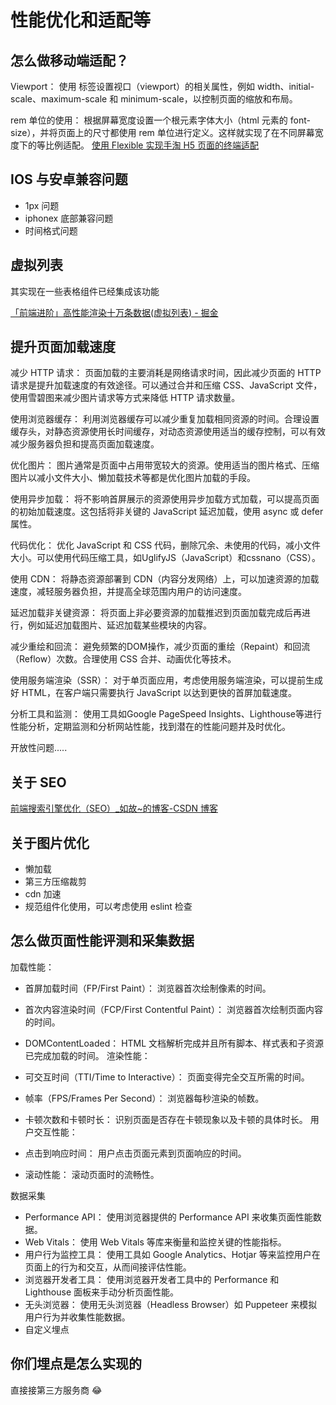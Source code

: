 # 性能优化和适配等

## 怎么做移动端适配？

Viewport： 使用 <meta> 标签设置视口（viewport）的相关属性，例如 width、initial-scale、maximum-scale 和 minimum-scale，以控制页面的缩放和布局。

rem 单位的使用： 根据屏幕宽度设置一个根元素字体大小（html 元素的 font-size），并将页面上的尺寸都使用 rem 单位进行定义。这样就实现了在不同屏幕宽度下的等比例适配。
[使用 Flexible 实现手淘 H5 页面的终端适配](https://github.com/amfe/article/issues/17)

## IOS 与安卓兼容问题

- 1px 问题
- iphonex 底部兼容问题
- 时间格式问题

## 虚拟列表

其实现在一些表格组件已经集成该功能

[「前端进阶」高性能渲染十万条数据(虚拟列表) - 掘金](https://juejin.cn/post/6844903982742110216)

## 提升页面加载速度
减少 HTTP 请求： 页面加载的主要消耗是网络请求时间，因此减少页面的 HTTP 请求是提升加载速度的有效途径。可以通过合并和压缩 CSS、JavaScript 文件，使用雪碧图来减少图片请求等方式来降低 HTTP 请求数量。

使用浏览器缓存： 利用浏览器缓存可以减少重复加载相同资源的时间。合理设置缓存头，对静态资源使用长时间缓存，对动态资源使用适当的缓存控制，可以有效减少服务器负担和提高页面加载速度。

优化图片： 图片通常是页面中占用带宽较大的资源。使用适当的图片格式、压缩图片以减小文件大小、懒加载技术等都是优化图片加载的手段。

使用异步加载： 将不影响首屏展示的资源使用异步加载方式加载，可以提高页面的初始加载速度。这包括将非关键的 JavaScript 延迟加载，使用 async 或 defer 属性。

代码优化： 优化 JavaScript 和 CSS 代码，删除冗余、未使用的代码，减小文件大小。可以使用代码压缩工具，如UglifyJS（JavaScript）和cssnano（CSS）。

使用 CDN： 将静态资源部署到 CDN（内容分发网络）上，可以加速资源的加载速度，减轻服务器负担，并提高全球范围内用户的访问速度。

延迟加载非关键资源： 将页面上非必要资源的加载推迟到页面加载完成后再进行，例如延迟加载图片、延迟加载某些模块的内容。

减少重绘和回流： 避免频繁的DOM操作，减少页面的重绘（Repaint）和回流（Reflow）次数。合理使用 CSS 合并、动画优化等技术。

使用服务端渲染（SSR）： 对于单页面应用，考虑使用服务端渲染，可以提前生成好 HTML，在客户端只需要执行 JavaScript 以达到更快的首屏加载速度。

分析工具和监测： 使用工具如Google PageSpeed Insights、Lighthouse等进行性能分析，定期监测和分析网站性能，找到潜在的性能问题并及时优化。

开放性问题.....


## 关于 SEO

[前端搜索引擎优化（SEO）\_如故~的博客-CSDN 博客](https://blog.csdn.net/weixin_45899230/article/details/107512596)

## 关于图片优化

- 懒加载
- 第三方压缩裁剪
- cdn 加速
- 规范组件化使用，可以考虑使用 eslint 检查

## 怎么做页面性能评测和采集数据

加载性能：

- 首屏加载时间（FP/First Paint）： 浏览器首次绘制像素的时间。
- 首次内容渲染时间（FCP/First Contentful Paint）： 浏览器首次绘制页面内容的时间。
- DOMContentLoaded： HTML 文档解析完成并且所有脚本、样式表和子资源已完成加载的时间。
  渲染性能：

- 可交互时间（TTI/Time to Interactive）： 页面变得完全交互所需的时间。
- 帧率（FPS/Frames Per Second）： 浏览器每秒渲染的帧数。
- 卡顿次数和卡顿时长： 识别页面是否存在卡顿现象以及卡顿的具体时长。
  用户交互性能：

- 点击到响应时间： 用户点击页面元素到页面响应的时间。
- 滚动性能： 滚动页面时的流畅性。

数据采集

- Performance API： 使用浏览器提供的 Performance API 来收集页面性能数据。
- Web Vitals： 使用 Web Vitals 等库来衡量和监控关键的性能指标。
- 用户行为监控工具： 使用工具如 Google Analytics、Hotjar 等来监控用户在页面上的行为和交互，从而间接评估性能。
- 浏览器开发者工具： 使用浏览器开发者工具中的 Performance 和 Lighthouse 面板来手动分析页面性能。
- 无头浏览器： 使用无头浏览器（Headless Browser）如 Puppeteer 来模拟用户行为并收集性能数据。
- 自定义埋点

## 你们埋点是怎么实现的

直接接第三方服务商 😂

